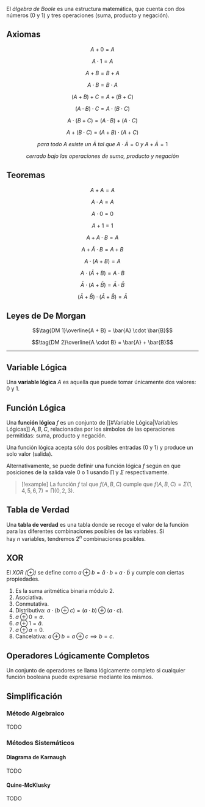 El *álgebra de Boole* es una estructura matemática, que cuenta con dos números ($0$ y $1$) y tres operaciones (suma, producto y negación).

## Axiomas

$$\tag{Axioma 1} A+0=A$$

$$\tag{Axioma 2} A \cdot 1=A$$

$$\tag{Axioma 3} A+B=B+A$$

$$\tag{Axioma 4} A \cdot B= B \cdot A$$

$$\tag{Axioma 5} (A + B) + C = A + (B + C)$$

$$\tag{Axioma 6} (A \cdot B) \cdot C = A \cdot (B \cdot C)$$

$$\tag{Axioma 7} A \cdot (B + C) = (A \cdot B) + (A \cdot C)$$

$$\tag{Axioma 8} A + (B \cdot C) = (A + B) \cdot (A + C)$$

$$\tag{Axioma 9} \textit{para todo $A$ existe un $\bar{A}$ tal que } A \cdot \bar{A} = 0 \textit{ y } A + \bar{A} = 1$$

$$\tag{Axioma 10} \textit{cerrado bajo las operaciones de suma, producto y negación}$$

## Teoremas

$$\tag{Teorema 1} A + A = A$$

$$\tag{Teorema 2} A \cdot A = A$$

$$\tag{Teorema 3}A \cdot 0 = 0$$

$$\tag{Teorema 4}A + 1 = 1$$

$$\tag{Teorema 5}A + A \cdot B = A$$

$$\tag{Teorema 6}A + \bar{A} \cdot B = A + B$$

$$\tag{Teorema 7}A \cdot (A + B) = A$$

$$\tag{Teorema 8}A \cdot (\bar{A} + B) = A \cdot B$$

$$\tag{Teorema 9}\bar{A} \cdot (A + \bar{B}) = \bar{A} \cdot \bar{B}$$

$$\tag{Teorema 10}(\bar{A} + \bar{B}) \cdot (\bar{A} + \bar{B}) = \bar{A}$$

## Leyes de De Morgan

$$\tag{DM 1}\overline{A + B} = \bar{A} \cdot \bar{B}$$

$$\tag{DM 2}\overline{A \cdot B} = \bar{A} + \bar{B}$$

***
## Variable Lógica
Una **variable lógica** $A$ es aquella que puede tomar únicamente dos valores: $0$ y $1$.

## Función Lógica
Una **función lógica** $f$ es un conjunto de [[#Variable Lógica|Variables Lógicas]] $A, B, C$, relacionadas por los símbolos de las operaciones permitidas: suma, producto y negación.

Una función lógica acepta sólo dos posibles entradas ($0$ y $1$) y produce un solo valor (salida).

Alternativamente, se puede definir una función lógica $f$ según en que posiciones de la salida vale $0$ o $1$ usando $\prod$ y $\Sigma$ respectivamente.

>[!example]
> La función $f$ tal que $f(A, B, C)$ cumple que $f(A, B, C) = \Sigma(1, 4, 5, 6, 7) = \prod(0, 2, 3)$.

## Tabla de Verdad
Una **tabla de verdad** es una tabla donde se recoge el valor de la función para las diferentes combinaciones posibles de las variables. Si hay $n$ variables, tendremos $2^n$ combinaciones posibles.

## XOR
El *XOR $(\oplus)$* se define como $a \oplus b = \bar{a} \cdot b + a \cdot \bar{b}$ y cumple con ciertas propiedades.
1. Es la suma aritmética binaria módulo $2$.
2. Asociativa.
3. Conmutativa.
4. Distributiva: $a \cdot (b \oplus c) = (a \cdot b) \oplus (a \cdot c)$.
5. $a \oplus 0 = a$.
6. $a \oplus 1 = \bar{a}$.
7. $a \oplus a = 0$.
8. Cancelativa: $a \oplus b = a \oplus c \implies b = c$.

## Operadores Lógicamente Completos
Un conjunto de operadores se llama lógicamente completo si cualquier función booleana puede expresarse mediante los mismos.

## Simplificación
### Método Algebraico
TODO

### Métodos Sistemáticos
#### Diagrama de Karnaugh
TODO

#### Quine-McKlusky
TODO
